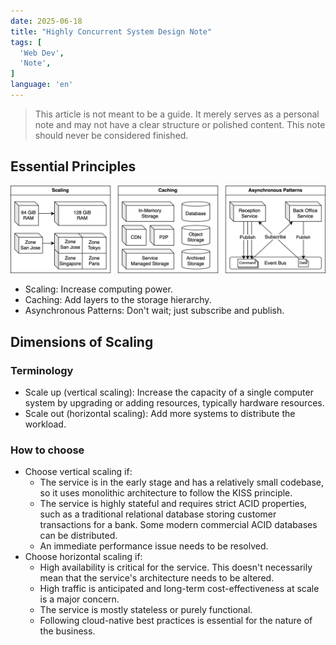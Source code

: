 ```yaml
---
date: 2025-06-18
title: "Highly Concurrent System Design Note"
tags: [
  'Web Dev',
  'Note',
]
language: 'en'
---
```


<!--
Prompt:
For the whole article:
Fix and improve the writing where any of the following conditions are satisfied:

1. Grammar error or typo
2. Expression is not customary for native speakers

Keep the meaning consistent.
Don't change other text.
-->

> This article is not meant to be a guide. It merely serves as a personal note and may not have a clear structure or polished content. This note should never be considered finished.

## Essential Principles

![Scaling, Caching, Asynchronous Patterns](../../assets/hc_principles.svg)

- Scaling: Increase computing power.
- Caching: Add layers to the storage hierarchy.
- Asynchronous Patterns: Don't wait; just subscribe and publish.

## Dimensions of Scaling

### Terminology

- Scale up (vertical scaling): Increase the capacity of a single computer system by upgrading or adding resources, typically hardware resources.
- Scale out (horizontal scaling): Add more systems to distribute the workload.

### How to choose

- Choose vertical scaling if: 
  - The service is in the early stage and has a relatively small codebase, so it uses monolithic architecture to follow the KISS principle.
  - The service is highly stateful and requires strict ACID properties, such as a traditional relational database storing customer transactions for a bank. Some modern commercial ACID databases can be distributed.
  - An immediate performance issue needs to be resolved.
- Choose horizontal scaling if:
  - High availability is critical for the service. This doesn't necessarily mean that the service's architecture needs to be altered.
  - High traffic is anticipated and long-term cost-effectiveness at scale is a major concern.
  - The service is mostly stateless or purely functional.
  - Following cloud-native best practices is essential for the nature of the business.

<!-- Separator 1 -->
